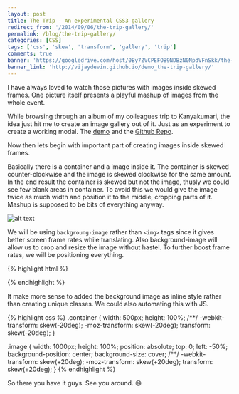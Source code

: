 ```yaml
---
layout: post
title: The Trip - An experimental CSS3 gallery
redirect_from: '/2014/09/06/the-trip-gallery/'
permalink: /blog/the-trip-gallery/
categories: [CSS]
tags: ['css', 'skew', 'transform', 'gallery', 'trip']
comments: true
banner: 'https://googledrive.com/host/0By7ZVCPEFOB9NDBzN0NpdVFnSkk/the-trip.jpg'
banner_link: 'http://vijaydevin.github.io/demo_the-trip-gallery/'
---
```


I have always loved to watch those pictures with images inside skewed frames. One picture itself presents a playful mashup of images from the whole event.

While browsing through an album of my colleagues trip to Kanyakumari, the idea just hit me to create an image gallery out of it. Just as an experiment to create a working modal. The [demo](http://vijaydevin.github.io/demo_the-trip-gallery/) and the [Github Repo](https://github.com/vijaydevin/demo_the-trip-gallery).

Now then lets begin with important part of creating images inside skewed frames.

<!-- more -->

Basically there is a container and a image inside it. The container is skewed counter-clockwise and the image is skewed clockwise for the same amount. In the end result the container is skewed but not the image, thusly we could see few blank areas in container. To avoid this we would give the image twice as much width and position it to the middle, cropping parts of it. Mashup is supposed to be bits of everything anyway. 

![alt text](https://googledrive.com/host/0By7ZVCPEFOB9NDBzN0NpdVFnSkk/the-trip-info-1.jpg "Problem with skew and its solution")

We will be using ```backgroung-image``` rather than ```<img>``` tags since it gives better screen frame rates while translating. Also background-image will allow us to crop and resize the image without hastel. To further boost frame rates, we will be positioning everything.

{% highlight html %}
<div class="container">
	<div class="image" style="backgroung-image: url(img.jpg)"></div>
</div>
{% endhighlight %}

It make more sense to added the background image as inline style rather than creating unique classes. We could also automating this with JS.

{% highlight css %}
.container {
	width: 500px;
	height: 100%;
	/**/
	-webkit-transform: skew(-20deg);
	-moz-transform: skew(-20deg);
	transform: skew(-20deg);
}

.image {
	width: 1000px;
	height: 100%;
	position: absolute;
	top: 0;
	left: -50%;
	background-position: center;
	background-size: cover;
	/**/
	-webkit-transform: skew(+20deg);
	-moz-transform: skew(+20deg);
	transform: skew(+20deg);
}
{% endhighlight %}

So there you have it guys. See you around. :smile: